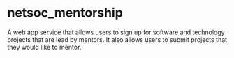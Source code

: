 # netsoc_mentorship

A web app service that allows users to sign up for software and technology projects that are lead by mentors.
It also allows users to submit projects that they would like to mentor.
